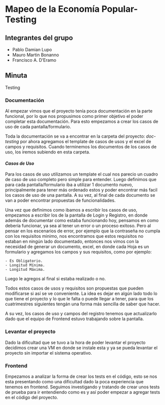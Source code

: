 # Mapeo de la Economía Popular-Testing

## Integrantes del grupo

- Pablo Damian Lupo
- Mauro Martin Bonanno
- Francisco A. D’Eramo


## Minuta

Testing

### **Documentación**

Al empezar vimos que el proyecto tenía poca documentación en la parte funcional, por lo que nos propusimos como primer objetivo el poder completar esta documentación. Para esto empezamos a crear los casos de uso de cada pantalla/formulario.

Toda la documentación se va a encontrar en la carpeta del proyecto: *doc-testing* por ahora agregamos el template de casos de usos y el excel de campos y requisitos. Cuando terminemos los documentos de los casos de uso, los iremos subiendo en esta carpeta.

#### ***Casos de Uso***

Para los casos de uso utilizamos un template el cual nos parecio un cuadro de caso de uso completo pero simple para entender. Luego definimos que para cada pantalla/formulario iba a utilizar 1 documento nuevo, principalmente para tener más ordenado estos y poder encontrar más facil los casos de uso de una pantalla. A su vez, al final de cada documento se van a poder encontrar propuestas de funcionalidades.

Una vez que definimos como ibamos a escribir los casos de uso, empezamos a escribir los de la pantalla de Login y Registro, en donde además de documentar como estaba funcionando hoy, pensamos en como debería funcionar, ya sea al tener un error o un proceso exitoso. Pero al pensar en los escenarios de error, por ejemplo que la contraseña no cumpla con los requisitos minimo, nos encontramos que estos requisitos no estaban en ningún lado documentado, entonces nos vimos con la necesidad de generar un documento, excel, en donde cada Hoja es un formulario y agregamos los campos y sus requisitos, como por ejemplo:

	- Es Obligatorio.
	- Longitud Mínima.
	- Longitud Máxima.

Luego le agregos al final si estaba realizado o no.

Todos estos casos de usos y requisitos son propuestas que pueden modificarse si así se ve conveniente. La idea es dejar en algún lado todo lo que tiene el proyecto y lo que le falta o puede llegar a tener, para que los cuatrimestres siguientes tengán una forma más sencilla de saber que hacer.

A su vez, los casos de uso y campos del registro tenemos que actualizarlo dado que el equipo de Frontend estuvo trabajando sobre la pantalla.

### **Levantar el proyecto**

Dado la dificultad que se tuvo a la hora de poder levantar el proyecto decidimos crear una VM en donde se instale esta y ya se pueda levantar el proyecto sin importar el sistema operativo.

### **Frontend**

Empezamos a analizar la forma de crear los tests en el código, esto se nos esta presentando como una dificultad dado la poca experiencia que tenemos en frontend. Seguimos investigando y tratando de crear unos tests de prueba para ir entendiendo como es y así poder empezar a agregar tests en el código del proyecto.